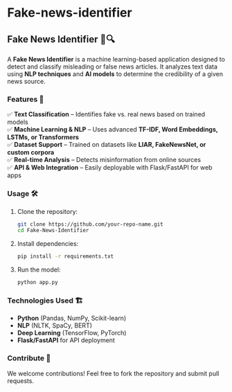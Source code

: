 # Fake-news-identifier
## Fake News Identifier 📰🔍  
A **Fake News Identifier** is a machine learning-based application designed to detect and classify misleading or false news articles. It analyzes text data using **NLP techniques** and **AI models** to determine the credibility of a given news source.  

### Features 🚀  
✅ **Text Classification** – Identifies fake vs. real news based on trained models  
✅ **Machine Learning & NLP** – Uses advanced **TF-IDF, Word Embeddings, LSTMs, or Transformers**  
✅ **Dataset Support** – Trained on datasets like **LIAR, FakeNewsNet, or custom corpora**  
✅ **Real-time Analysis** – Detects misinformation from online sources  
✅ **API & Web Integration** – Easily deployable with Flask/FastAPI for web apps  

### Usage 🛠️  
1. Clone the repository:  
   ```bash
   git clone https://github.com/your-repo-name.git
   cd Fake-News-Identifier
   ```
2. Install dependencies:  
   ```bash
   pip install -r requirements.txt
   ```
3. Run the model:  
   ```bash
   python app.py
   ```

### Technologies Used 🏗️  
- **Python** (Pandas, NumPy, Scikit-learn)  
- **NLP** (NLTK, SpaCy, BERT)  
- **Deep Learning** (TensorFlow, PyTorch)  
- **Flask/FastAPI** for API deployment  

### Contribute 🤝  
We welcome contributions! Feel free to fork the repository and submit pull requests.  
